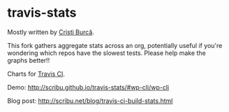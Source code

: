 travis-stats
============

Mostly written by [Cristi Burcă](https://github.com/scribu).

This fork gathers aggregate stats across an org, potentially useful if you're
wondering which repos have the slowest tests. Please help make the graphs
better!!


Charts for [Travis CI](http://travis-ci.org/).

Demo: <http://scribu.github.io/travis-stats/#wp-cli/wp-cli>

Blog post: <http://scribu.net/blog/travis-ci-build-stats.html>
